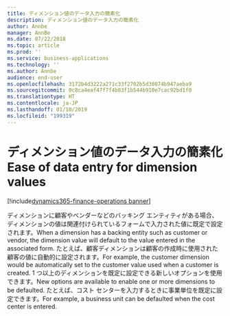 ```yaml
---
title: ディメンション値のデータ入力の簡素化
description: ディメンション値のデータ入力の簡素化
author: Annbe
manager: AnnBe
ms.date: 07/22/2018
ms.topic: article
ms.prod: ''
ms.service: business-applications
ms.technology: ''
ms.author: Annbe
audience: end-user
ms.openlocfilehash: 3172b4d3222a271c33f2702b5d30874b947aeba9
ms.sourcegitcommit: 0c8ca4eaf47f7f4b83f1b544b910e7cac92bd1f0
ms.translationtype: HT
ms.contentlocale: ja-JP
ms.lasthandoff: 01/10/2019
ms.locfileid: "199319"
---
```

#  <a name="ease-of-data-entry-for-dimension-values"></a><span data-ttu-id="0f606-103">ディメンション値のデータ入力の簡素化</span><span class="sxs-lookup"><span data-stu-id="0f606-103">Ease of data entry for dimension values</span></span>

[!include[dynamics365-finance-operations banner](../includes/dynamics365-finance-operations.md)]



<span data-ttu-id="0f606-104">ディメンションに顧客やベンダーなどのバッキング エンティティがある場合、ディメンションの値は関連付けられているフォームで入力された値に既定で設定されます。</span><span class="sxs-lookup"><span data-stu-id="0f606-104">When a dimension has a backing entity such as customer or vendor, the dimension value will default to the value entered in the associated form.</span></span> <span data-ttu-id="0f606-105">たとえば、顧客ディメンションは顧客の作成時に使用された顧客の値に自動的に設定されます。</span><span class="sxs-lookup"><span data-stu-id="0f606-105">For example, the customer dimension would be automatically set to the customer value used when a customer is created.</span></span> <span data-ttu-id="0f606-106">1 つ以上のディメンションを既定に設定できる新しいオプションを使用できます。</span><span class="sxs-lookup"><span data-stu-id="0f606-106">New options are available to enable one or more dimensions to be defaulted.</span></span> <span data-ttu-id="0f606-107">たとえば、コスト センターを入力するときに事業単位を既定に設定できます。</span><span class="sxs-lookup"><span data-stu-id="0f606-107">For example, a business unit can be defaulted when the cost center is entered.</span></span>
